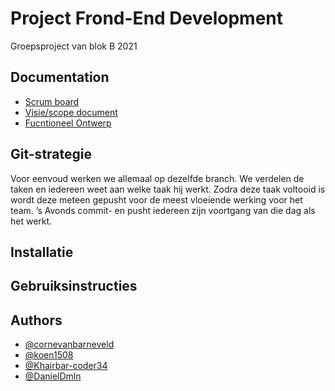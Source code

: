 
# Project Frond-End Development

Groepsproject van blok B 2021



## Documentation

* [Scrum board](https://github.com/HU-SD-V2PRFED-studenten-2122/prfed-2122-v2b-groep-1/projects) 
* [Visie/scope document](https://github.com/HU-SD-V2PRFED-studenten-2122/prfed-2122-v2b-groep-1/wiki) 
* [Fucntioneel Ontwerp](https://github.com/HU-SD-V2PRFED-studenten-2122/prfed-2122-v2b-groep-1/tree/main/docs) 



## Git-strategie


Voor eenvoud werken we allemaal op dezelfde branch. 
We verdelen de taken en iedereen weet aan welke taak hij werkt. 
Zodra deze taak voltooid is wordt deze meteen gepusht voor de meest 
vloeiende werking voor het team. ’s Avonds commit- en pusht iedereen zijn 
voortgang van die dag als het werkt.
## Installatie
 
  
## Gebruiksinstructies
## Authors

- [@cornevanbarneveld](https://github.com/cornevanbarneveld)
- [@koen1508](https://github.com/koen1508)
- [@Khairbar-coder34](https://github.com/Khaibar-coder34)
- [@DanielDmln](https://github.com/DanielDmln)



